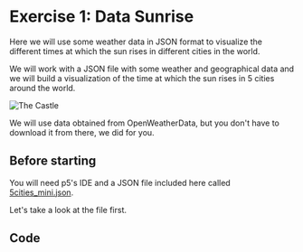 Exercise 1: Data Sunrise
========================

Here we will use some weather data in JSON format to visualize the different times at which the sun rises in different cities in the world.

We will work with a JSON file with some weather and geographical data and we will build a visualization of the time at which the sun rises in 5 cities around the world.

![The Castle](http://chrisnovello.com/teaching/risd/computer-utopias/media/tumblr_npyuczPLOV1skasmxo1_540.gif)

We will use data obtained from OpenWeatherData, but you don't have to download it from there, we did for you.

Before starting
---------------

You will need p5's IDE and a JSON file included here called [5cities\_mini.json](5cities\_mini.json).

Let's take a look at the file first.

Code
----
